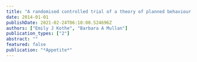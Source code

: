 ```yaml
---
title: "A randomised controlled trial of a theory of planned behaviour to increase fruit and vegetable consumption. Fresh Facts"
date: 2014-01-01
publishDate: 2021-02-24T06:10:00.524696Z
authors: ["Emily J Kothe", "Barbara A Mullan"]
publication_types: ["2"]
abstract: ""
featured: false
publication: "*Appetite*"
---
```


